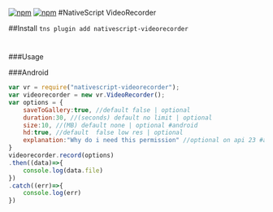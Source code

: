 [![npm](https://img.shields.io/npm/v/nativescript-videorecorder.svg)](https://www.npmjs.com/package/nativescript-videorecorder)
[![npm](https://img.shields.io/npm/dt/nativescript-videorecorder.svg?label=npm%20downloads)](https://www.npmjs.com/package/nativescript-videorecorder)
#NativeScript VideoRecorder

##Install
`tns plugin add nativescript-videorecorder`

#

###Usage

###Android
```js
var vr = require("nativescript-videorecorder");
var videorecorder = new vr.VideoRecorder();
var options = {
    saveToGallery:true, //default false | optional
    duration:30, //(seconds) default no limit | optional
    size:10, //(MB) default none | optional #android
    hd:true, //default  false low res | optional
    explanation:"Why do i need this permission" //optional on api 23 #android
}
videorecorder.record(options)
.then((data)=>{
    console.log(data.file)
})
.catch((err)=>{
    console.log(err)
})
```

